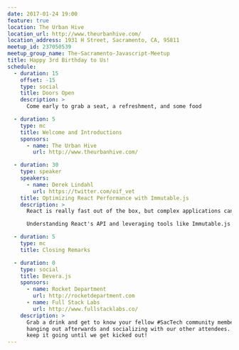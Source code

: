 ```yaml
---
date: 2017-01-24 19:00
feature: true
location: The Urban Hive
location_url: http://www.theurbanhive.com/
location_address: 1931 H Street, Sacramento, CA, 95811
meetup_id: 237050539
meetup_group_name: The-Sacramento-Javascript-Meetup
title: Happy 3rd Birthday to Us!
schedule:
  - duration: 15
    offset: -15
    type: social
    title: Doors Open
    description: >
      Come early to grab a seat, a refreshment, and some food

  - duration: 5
    type: mc
    title: Welcome and Introductions
    sponsors:
      - name: The Urban Hive
        url: http://www.theurbanhive.com/

  - duration: 30
    type: speaker
    speakers:
      - name: Derek Lindahl
        url: https://twitter.com/oif_vet
    title: Optimizing React Performance with Immutable.js
    description: >
      React is really fast out of the box, but complex applications can trigger hot spots in React's Virtual DOM diffing algorithim that can slow down how quickly your application renders.

      Understanding React's API and leveraging tools like Immutable.js can help keep this hotspots at bay and can keep your app super smooth!

  - duration: 5
    type: mc
    title: Closing Remarks

  - duration: 0
    type: social
    title: Bevera.js
    sponsors:
      - name: Rocket Department
        url: http://rocketdepartment.com
      - name: Full Stack Labs
        url: http://www.fullstacklabs.co/
    description: >
      Grab a drink and get to know your fellow #SacTech community members by
      hanging out afterwards and socializing with our other attendees. We'll
      keep it going until we get kicked out!
---
```

